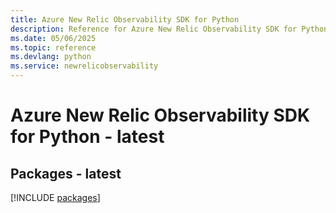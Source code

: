 ```yaml
---
title: Azure New Relic Observability SDK for Python
description: Reference for Azure New Relic Observability SDK for Python
ms.date: 05/06/2025
ms.topic: reference
ms.devlang: python
ms.service: newrelicobservability
---
```

# Azure New Relic Observability SDK for Python - latest
## Packages - latest
[!INCLUDE [packages](new-relic-observability-index.md)]